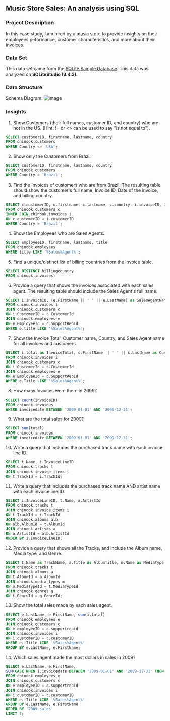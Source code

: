 ## Music Store Sales: An analysis using SQL

### Project Description ### 
In this case study, I am hired by a music store to provide insights on their employees peformance, customer characteristics, and more about their invoices.

### Data Set ###
This data set came from the [SQLite Sample Database](https://www.sqlitetutorial.net/sqlite-sample-database/#:~:text=The%20name%20of%20the%20file%20is%20chinook.db%20If,download%20a%20free%20zip%20software%20such%20as%207-zip.). This data was analyzed on **SQLiteStudio (3.4.3)**.

### Data Structure ###
Schema Diagram:
![image](https://user-images.githubusercontent.com/123992539/227369420-81337f1b-b5c1-4735-8a61-9bf4e0abd4dc.png)


### Insights ###
1. Show Customers (their full names, customer ID, and country) who are not in the US. (Hint: != or <> can be used to say "is not equal to").
```SQL
SELECT customerID, firstname, lastname, country
FROM chinook.customers
WHERE Country <> 'USA';
```

2. Show only the Customers from Brazil.
```SQL
SELECT customerID, firstname, lastname, country
FROM chinook.customers
WHERE Country = 'Brazil';
```

3. Find the Invoices of customers who are from Brazil.
The resulting table should show the customer's full name, Invoice ID, Date of the invoice, and billing country.
```SQL
SELECT c.customerID, c.firstname, c.lastname, c.country, i.invoiceID, i.InvoiceDate, i.BillingCountry
FROM chinook.customers c
INNER JOIN chinook.invoices i
ON c.customerID = i.customerID
WHERE Country = 'Brazil';
```

4. Show the Employees who are Sales Agents.
```SQL
SELECT employeeID, firstname, lastname, title
FROM chinook.employees
WHERE title LIKE '%Sales%Agent%';
```

5. Find a unique/distinct list of billing countries from the Invoice table.
```SQL
SELECT DISTINCT billingcountry
FROM chinook.invoices;
```

6. Provide a query that shows the invoices associated with each sales agent. 
The resulting table should include the Sales Agent's full name.
```SQL
SELECT i.invoiceID, (e.FirstName || ' ' || e.LastName) as SalesAgentName
FROM chinook.invoices i
JOIN chinook.customers c
ON i.CustomerID = c.CustomerId
JOIN chinook.employees e
ON e.EmployeeId = c.SupportRepId
WHERE e.title LIKE '%Sales%Agent%';
```


7. Show the Invoice Total, Customer name, Country, and Sales Agent name for all invoices and customers.
```SQL
SELECT i.total as InvoiceTotal, c.FirstName || ' ' || c.LastName as CustomerName, c.Country, e.FirstName || ' ' || e.LastName as SalesAgentName
FROM chinook.invoices i
JOIN chinook.customers c
ON i.CustomerId = c.CustomerId
JOIN chinook.employees e
ON e.EmployeeId = c.SupportRepId
WHERE e.Title LIKE '%Sales%Agent%';
```

8. How many Invoices were there in 2009?
```SQL
SELECT count(invoiceID)
FROM chinook.invoices 
WHERE invoicedate BETWEEN '2009-01-01' AND '2009-12-31';
```

9. What are the total sales for 2009?
```SQL
SELECT sum(total)
FROM chinook.invoices 
WHERE invoicedate BETWEEN '2009-01-01' AND '2009-12-31';
```


10. Write a query that includes the purchased track name with each invoice line ID.
```SQL
SELECT t.Name, i.InvoiceLineID
FROM chinook.tracks t
JOIN chinook.invoice_items i
ON t.TrackId = i.TrackId;
```

11. Write a query that includes the purchased track name AND artist name with each invoice line ID.
```SQL
SELECT i.InvoiceLineID, t.Name, a.ArtistId
FROM chinook.tracks t
JOIN chinook.invoice_items i
ON t.TrackId = i.TrackId
JOIN chinook.albums alb
ON alb.AlbumId = t.AlbumId
JOIN chinook.artists a
ON a.ArtistId = alb.ArtistId
ORDER BY i.InvoiceLineID;
```

12. Provide a query that shows all the Tracks, and include the Album name, Media type, and Genre.
```SQL
SELECT t.Name as TrackName, a.Title as AlbumTitle, m.Name as MediaType, g.Name as Genre
FROM chinook.tracks t
JOIN chinook.albums a
ON t.AlbumId = a.AlbumId
JOIN chinook.media_types m
ON m.MediaTypeId = t.MediaTypeId
JOIN chinook.genres g
ON t.GenreId = g.GenreId;
```


13. Show the total sales made by each sales agent.
```SQL
SELECT e.LastName, e.FirstName, sum(i.total)
FROM chinook.employees e
JOIN chinook.customers c
ON e.employeeID = c.supportrepid
JOIN chinook.invoices i
ON i.customerID = c.customerID
WHERE e. Title LIKE '%Sales%Agent%'
GROUP BY e.LastName, e.FirstName;
```

14. Which sales agent made the most dollars in sales in 2009?
```SQL
SELECT e.LastName, e.FirstName, 
SUM(CASE WHEN i.invoicedate BETWEEN '2009-01-01' AND '2009-12-31' THEN i.total END) as '2009_Sales'
FROM chinook.employees e
JOIN chinook.customers c
ON e.employeeID = c.supportrepid
JOIN chinook.invoices i
ON i.customerID = c.customerID
WHERE e. Title LIKE '%Sales%Agent%'
GROUP BY e.LastName, e.FirstName
ORDER BY '2009_sales'
LIMIT 1;
```
